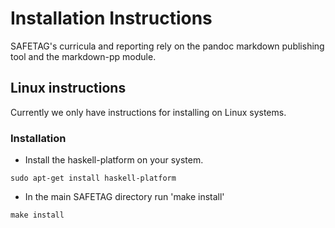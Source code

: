 # Installation Instructions

SAFETAG's curricula and reporting rely on the pandoc markdown publishing tool and the markdown-pp module.

## Linux instructions

Currently we only have instructions for installing on Linux systems.

### Installation

  * Install the haskell-platform on your system.
```
sudo apt-get install haskell-platform
```
  * In the main SAFETAG directory run 'make install'
```
make install
```
